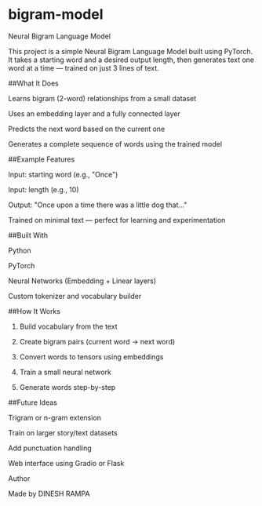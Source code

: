 # bigram-model



Neural Bigram Language Model

This project is a simple Neural Bigram Language Model built using PyTorch. It takes a starting word and a desired output length, then generates text one word at a time — trained on just 3 lines of text.

##What It Does

Learns bigram (2-word) relationships from a small dataset

Uses an embedding layer and a fully connected layer

Predicts the next word based on the current one

Generates a complete sequence of words using the trained model


##Example Features

Input: starting word (e.g., "Once")

Input: length (e.g., 10)

Output: "Once upon a time there was a little dog that..."

Trained on minimal text — perfect for learning and experimentation


##Built With

Python

PyTorch

Neural Networks (Embedding + Linear layers)

Custom tokenizer and vocabulary builder


##How It Works

1. Build vocabulary from the text


2. Create bigram pairs (current word → next word)


3. Convert words to tensors using embeddings


4. Train a small neural network


5. Generate words step-by-step





##Future Ideas

Trigram or n-gram extension

Train on larger story/text datasets

Add punctuation handling

Web interface using Gradio or Flask


Author

Made by DINESH RAMPA 



